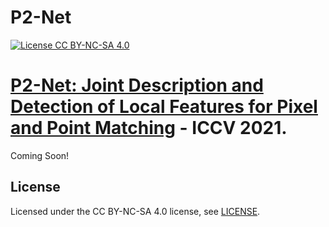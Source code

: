 # P2-Net

[![License CC BY-NC-SA 4.0](https://img.shields.io/badge/license-CC4.0-blue.svg)](https://creativecommons.org/licenses/by-nc-sa/4.0/legalcode)
# [P2-Net: Joint Description and Detection of Local Features for Pixel and Point Matching](https://arxiv.org/abs/2103.01055) - ICCV 2021.

Coming Soon!

## License
Licensed under the CC BY-NC-SA 4.0 license, see [LICENSE](LICENSE.md).

